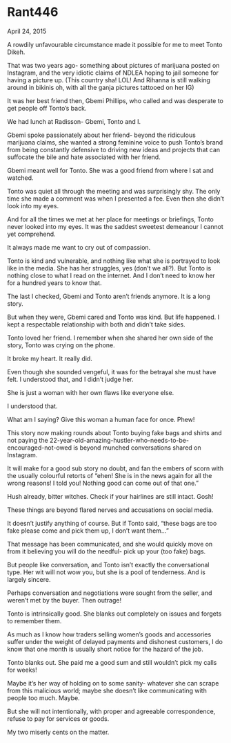# Rant446


April 24, 2015

A rowdily unfavourable circumstance made it possible for me to meet Tonto Dikeh.

That was two years ago- something about pictures of marijuana posted on Instagram, and the very idiotic claims of NDLEA hoping to jail someone for having a picture up.
(This country sha! LOL! And Rihanna is still walking around in bikinis oh, with all the ganja pictures tattooed on her IG)

It was her best friend then, Gbemi Phillips, who called and was desperate to get people off Tonto’s back. 

We had lunch at Radisson- Gbemi, Tonto and I.

Gbemi spoke passionately about her friend- beyond the ridiculous marijuana claims, she wanted a strong feminine voice to push Tonto’s brand from being constantly defensive to driving new ideas and projects that can suffocate the bile and hate associated with her friend.

Gbemi meant well for Tonto. She was a good friend from where I sat and watched.

Tonto was quiet all through the meeting and was surprisingly shy. The only time she made a comment was when I presented a fee. Even then she didn’t look into my eyes. 

And for all the times we met at her place for meetings or briefings, Tonto never looked into my eyes. It was the saddest sweetest demeanour I cannot yet comprehend.

It always made me want to cry out of compassion.

Tonto is kind and vulnerable, and nothing like what she is portrayed to look like in the media. She has her struggles, yes (don’t we all?). But Tonto is nothing close to what I read on the internet. And I don’t need to know her for a hundred years to know that.

The last I checked, Gbemi and Tonto aren’t friends anymore.  It is a long story.

But when they were, Gbemi cared and Tonto was kind. But life happened. I kept a respectable relationship with both and didn’t take sides.

Tonto loved her friend. I remember when she shared her own side of the story, Tonto was crying on the phone. 

It broke my heart. It really did.

Even though she sounded vengeful, it was for the betrayal she must have felt. I understood that, and I didn’t judge her.

She is just a woman with her own flaws like everyone else. 

I understood that.

What am I saying? Give this woman a human face for once. Phew!

This story now making rounds about Tonto buying fake bags and shirts and not paying the 22-year-old-amazing-hustler-who-needs-to-be-encouraged-not-owed is beyond munched conversations shared on Instagram. 

It will make for a good sub story no doubt, and fan the embers of scorn with the usually colourful retorts of “ehen! She is in the news again for all the wrong reasons! I told you! Nothing good can come out of that one.”

Hush already, bitter witches. Check if your hairlines are still intact. Gosh!

These things are beyond flared nerves and accusations on social media.

It doesn’t justify anything of course. But if Tonto said, “these bags are too fake please come and pick them up, I don’t want them…”

That message has been communicated, and she would quickly move on from it believing you will do the needful- pick up your (too fake) bags.

But people like conversation, and Tonto isn’t exactly the conversational type. Her wit will not wow you, but she is a pool of tenderness. And is largely sincere.

Perhaps conversation and negotiations were sought from the seller, and weren’t met by the buyer. Then outrage!

Tonto is intrinsically good.  She blanks out completely on issues and forgets to remember them.

As much as I know how traders selling women’s goods and accessories suffer under the weight of delayed payments and dishonest customers, I do know that one month is usually short notice for the hazard of the job.

Tonto blanks out. She paid me a good sum and still wouldn’t pick my calls for weeks!

Maybe it’s her way of holding on to some sanity- whatever she can scrape from this malicious world; maybe she doesn’t like communicating with people too much. Maybe.

But she will not intentionally, with proper and agreeable correspondence, refuse to pay for services or goods.

My two miserly cents on the matter.